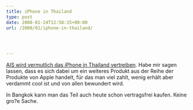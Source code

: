 ```yaml
---
title: iPhone in Thailand
type: post
date: 2008-01-24T12:58:15+00:00
url: /2008/01/iphone-in-thailand/




---
```

[<span class="caps">AIS</span> wird vermutlich das iPhone in Thailand vertreiben][1]. Habe mir sagen lassen, dass es sich dabei um ein weiteres Produkt aus der Reihe der Produkte von Apple handelt, für das man viel zahlt, wenig erhält aber verdammt cool ist und von allen bewundert wird.

In Bangkok kann man das Teil auch heute schon vertragsfrei kaufen. Keine gro?e Sache.

 [1]: http://ca.reuters.com/article/technologyNews/idCABKK167320080121
